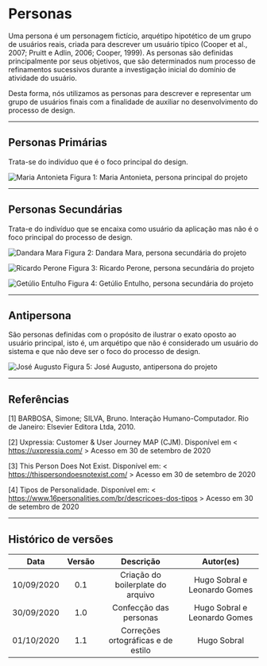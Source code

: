# Personas

Uma persona é um personagem fictício, arquétipo hipotético de um grupo de usuários reais, criada para descrever um usuário típico (Cooper et al., 2007; Pruitt e Adlin, 2006; Cooper, 1999). As personas são definidas principalmente por seus objetivos, que são determinados num processo de refinamentos sucessivos durante a investigação inicial do domínio de atividade do usuário.

Desta forma, nós utilizamos as personas para descrever e representar um grupo de usuários finais com a finalidade de auxiliar no desenvolvimento do processo de design.

---

## Personas Primárias

Trata-se do indivíduo que é o foco principal do design.

![Maria Antonieta](../assets/images/personas/persona_maria_antonieta.png ":class=classuda")
Figura 1: Maria Antonieta, persona principal do projeto

---

## Personas Secundárias

Trata-e do indivíduo que se encaixa como usuário da aplicação mas não é o foco principal do processo de design.

![Dandara Mara](../assets/images/personas/persona_dandara_mara.png ":class=classuda")
Figura 2: Dandara Mara, persona secundária do projeto

![Ricardo Perone](../assets/images/personas/persona_ricardo_perone.png ":class=classuda")
Figura 3: Ricardo Perone, persona secundária do projeto

![Getúlio Entulho](../assets/images/personas/persona_getulio_entulho.png ":class=classuda")
Figura 4: Getúlio Entulho, persona secundária do projeto

---

## Antipersona

São personas definidas com o propósito de ilustrar o exato oposto ao usuário principal, isto é, um arquétipo que não é considerado um usuário do sistema e que não deve ser o foco do processo de design.

![José Augusto](../assets/images/personas/persona_jose_augusto.png ":class=classuda")
Figura 5: José Augusto, antipersona do projeto

---

## Referências

[1] BARBOSA, Simone; SILVA, Bruno. Interação Humano-Computador. Rio de Janeiro: Elsevier Editora Ltda, 2010.

[2] Uxpressia: Customer & User Journey MAP (CJM). Disponível em < https://uxpressia.com/ > Acesso em 30 de setembro de 2020

[3] This Person Does Not Exist. Disponível em: < https://thispersondoesnotexist.com/ > Acesso em 30 de setembro de 2020

[4] Tipos de Personalidade. Disponível em: < https://www.16personalities.com/br/descricoes-dos-tipos > Acesso em 30 de setembro de 2020

---

## Histórico de versões

|    Data    | Versão |             Descrição              |          Autor(es)           |
| :--------: | :----: | :--------------------------------: | :--------------------------: |
| 10/09/2020 |  0.1   | Criação do boilerplate do arquivo  | Hugo Sobral e Leonardo Gomes |
| 30/09/2020 |  1.0   |       Confecção das personas       | Hugo Sobral e Leonardo Gomes |
| 01/10/2020 |  1.1   | Correções ortográficas e de estilo |         Hugo Sobral          |

